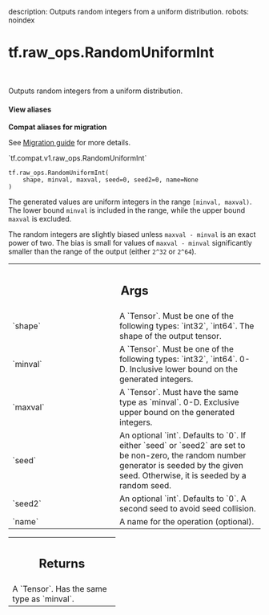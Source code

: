 description: Outputs random integers from a uniform distribution.
robots: noindex

# tf.raw_ops.RandomUniformInt

<!-- Insert buttons and diff -->

<table class="tfo-notebook-buttons tfo-api nocontent" align="left">

</table>



Outputs random integers from a uniform distribution.

<section class="expandable">
  <h4 class="showalways">View aliases</h4>
  <p>
<b>Compat aliases for migration</b>
<p>See
<a href="https://www.tensorflow.org/guide/migrate">Migration guide</a> for
more details.</p>
<p>`tf.compat.v1.raw_ops.RandomUniformInt`</p>
</p>
</section>

<pre class="devsite-click-to-copy prettyprint lang-py tfo-signature-link">
<code>tf.raw_ops.RandomUniformInt(
    shape, minval, maxval, seed=0, seed2=0, name=None
)
</code></pre>



<!-- Placeholder for "Used in" -->

The generated values are uniform integers in the range `[minval, maxval)`.
The lower bound `minval` is included in the range, while the upper bound
`maxval` is excluded.

The random integers are slightly biased unless `maxval - minval` is an exact
power of two.  The bias is small for values of `maxval - minval` significantly
smaller than the range of the output (either `2^32` or `2^64`).

<!-- Tabular view -->
 <table class="responsive fixed orange">
<colgroup><col width="214px"><col></colgroup>
<tr><th colspan="2"><h2 class="add-link">Args</h2></th></tr>

<tr>
<td>
`shape`
</td>
<td>
A `Tensor`. Must be one of the following types: `int32`, `int64`.
The shape of the output tensor.
</td>
</tr><tr>
<td>
`minval`
</td>
<td>
A `Tensor`. Must be one of the following types: `int32`, `int64`.
0-D.  Inclusive lower bound on the generated integers.
</td>
</tr><tr>
<td>
`maxval`
</td>
<td>
A `Tensor`. Must have the same type as `minval`.
0-D.  Exclusive upper bound on the generated integers.
</td>
</tr><tr>
<td>
`seed`
</td>
<td>
An optional `int`. Defaults to `0`.
If either `seed` or `seed2` are set to be non-zero, the random number
generator is seeded by the given seed.  Otherwise, it is seeded by a
random seed.
</td>
</tr><tr>
<td>
`seed2`
</td>
<td>
An optional `int`. Defaults to `0`.
A second seed to avoid seed collision.
</td>
</tr><tr>
<td>
`name`
</td>
<td>
A name for the operation (optional).
</td>
</tr>
</table>



<!-- Tabular view -->
 <table class="responsive fixed orange">
<colgroup><col width="214px"><col></colgroup>
<tr><th colspan="2"><h2 class="add-link">Returns</h2></th></tr>
<tr class="alt">
<td colspan="2">
A `Tensor`. Has the same type as `minval`.
</td>
</tr>

</table>

